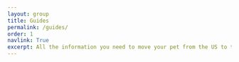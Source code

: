 ```yaml
---
layout: group
title: Guides
permalink: /guides/
order: 1
navlink: True
excerpt: All the information you need to move your pet from the US to the UK
---
```


